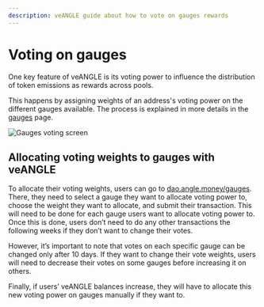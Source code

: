 ```yaml
---
description: veANGLE guide about how to vote on gauges rewards
---
```


# Voting on gauges

One key feature of veANGLE is its voting power to influence the distribution of token emissions as rewards across pools.

This happens by assigning weights of an address's voting power on the different gauges available. The process is explained in more details in the [gauges](../governance/veANGLE/gauges.md) page.

![Gauges voting screen](../.gitbook/assets/gauges-screen.png)

## Allocating voting weights to gauges with veANGLE

To allocate their voting weights, users can go to [dao.angle.money/gauges](https://dao.angle.money/#/gauges). There, they need to select a gauge they want to allocate voting power to, choose the weight they want to allocate, and submit their transaction. This will need to be done for each gauge users want to allocate voting power to. Once this is done, users don’t need to do any other transactions the following weeks if they don’t want to change their votes.

However, it’s important to note that votes on each specific gauge can be changed only after 10 days. If they want to change their vote weights, users will need to decrease their votes on some gauges before increasing it on others.

Finally, if users’ veANGLE balances increase, they will have to allocate this new voting power on gauges manually if they want to.
